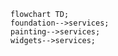 <!---
Generated by https://github.com/polina-c/layerlens
-->

```mermaid
flowchart TD;
foundation-->services;
painting-->services;
widgets-->services;
```

